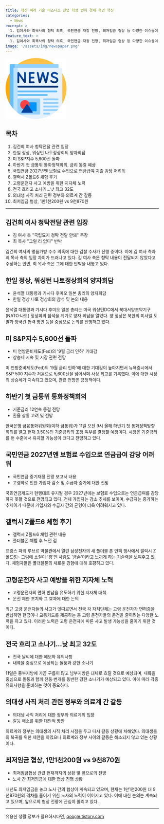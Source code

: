 ```yaml
---
title: 혁신 미래 기술 비즈니스 산업 혁명 변화 경제 혁명 혁신
categories:
  - News
excerpt: >
  1. 김여사와 최목사의 청탁 의혹, 국민연금 재정 전망, 최저임금 협상 등 다양한 이슈들이 주목받고 있어. 윤석열 대통령의 나토 정상회의 참석부터 미국 뉴욕증시의 금리인하 기대, 그리고 오늘의 금융통화위원회 회의까지 눈길을 끄는 이슈가 많아. 더 자세한 내용을 알고 싶다면 전문을 확인해보세요! (150자)
feature_text: >
  1. 김여사와 최목사의 청탁 의혹, 국민연금 재정 전망, 최저임금 협상 등 다양한 이슈들이 주목받고 있어. 윤석열 대통령의 나토 정상회의 참석부터 미국 뉴욕증시의 금리인하 기대, 그리고 오늘의 금융통화위원회 회의까지 눈길을 끄는 이슈가 많아. 더 자세한 내용을 알고 싶다면 전문을 확인해보세요! (150자)
image: '/assets/img/newspaper.png'
---
```


<p><img src="/assets/img/newspaper.png" alt="kimp 속보" /></p>

<h2 data-ke-size="size26">목차</h2>

<p data-ke-size="size16"></p>

<ol>
<li>김건희 여사 청탁전달 관련 입장</li>
<li>한일 정상, 워싱턴 나토정상회의 양자회담</li>
<li>미 S&amp;P지수 5,600선 돌파</li>
<li>하반기 첫 금통위 통화정책회의, 금리 동결 예상</li>
<li>국민연금 2027년엔 보험료 수입으로 연금급여 지출 감당 어려워</li>
<li>갤럭시 Z폴드6 체험 후기</li>
<li>고령운전자 사고 예방을 위한 지자체 노력</li>
<li>전국 흐리고 소나기…낮 최고 32도</li>
<li>의대생 사직 처리 관련 정부와 의료계 간 갈등</li>
<li>최저임금 협상, 1만1천200원 vs 9천870원</li>
</ol>

<p data-ke-size="size16"></p>

<hr>

<p data-ke-size="size16"></p>

<h2 data-ke-size="size26">김건희 여사 청탁전달 관련 입장</h2>

<ul>
  <li>김 여사 측 "국립묘지 청탁 전달 안돼" 주장</li>
  <li>최 목사 "그럴 리 없다" 반박</li>
</ul>

<p data-ke-size="size16">김건희 여사의 명품가방 수수 의혹에 대한 검찰 수사가 진행 중이다. 이에 김 여사 측과 최 목사 측의 입장 차이가 드러나고 있다. 김 여사 측은 청탁 내용이 전달되지 않았다고 주장하는 반면, 최 목사 측은 그에 대한 반박을 내놓고 있다.</p>

<h2 data-ke-size="size26">한일 정상, 워싱턴 나토정상회의 양자회담</h2>

<ul>
  <li>윤석열 대통령과 기시다 후미오 일본 총리의 양자회담</li>
  <li>한일 정상 나토 정상회의 참석 및 논의 내용</li>
</ul>

<p data-ke-size="size16">윤석열 대통령과 기시다 후미오 일본 총리는 미국 워싱턴DC에서 북대서양조약기구(NATO·나토) 정상회의 참석을 계기로 양자 회담을 열었다. 양 정상은 북한의 미사일 도발과 양국간 협력 방안 등을 중심으로 논의를 진행하고 있다.</p>

<h2 data-ke-size="size26">미 S&P지수 5,600선 돌파</h2>

<ul>
  <li>미 연방준비제도(Fed)의 '9월 금리 인하' 기대감</li>
  <li>상승세 지속 및 시장 관련 전망</li>
</ul>

<p data-ke-size="size16">미 연방준비제도(Fed)의 '9월 금리 인하'에 대한 기대감이 높아지면서 뉴욕증시에서 S&P 500 지수가 처음으로 5,600선을 넘어서며 사상 최고를 기록했다. 이에 대한 시장의 상승세가 지속되고 있으며, 관련 전망은 긍정적이다.</p>

<h2 data-ke-size="size26">하반기 첫 금통위 통화정책회의</h2>

<ul>
  <li>기준금리 12연속 동결 전망</li>
  <li>환율 상황 고려 및 전망</li>
</ul>

<p data-ke-size="size16">한국은행 금융통화위원회(이하 금통위)가 11일 오전 9시 올해 하반기 첫 통화정책방향 회의를 열고 현재 3.50%인 기준금리의 조정 여부를 결정할 예정이다. 시장은 기준금리를 현 수준에서 유지할 가능성이 크다고 전망하고 있다.</p>

<h2 data-ke-size="size26">국민연금 2027년엔 보험료 수입으로 연금급여 감당 어려워</h2>

<ul>
  <li>국민연금 중기재정 전망 보고서 내용</li>
  <li>고령화로 인한 가입자 감소 및 수급자 증가에 대한 전망</li>
</ul>

<p data-ke-size="size16">국민연금제도가 현행대로 유지될 경우 2027년에는 보험료 수입으로는 연금급여를 감당하지 못할 것으로 전망되고 있다. 전체 가입자는 감소 추세를 보이며, 수급자는 증가하는 추세이기 때문에 가입자와 수급자 간의 균형이 더욱 어려워지고 있다.</p>

<h2 data-ke-size="size26">갤럭시 Z폴드6 체험 후기</h2>

<ul>
  <li>갤럭시 Z폴드6 체험 관련 내용</li>
  <li>폴더블폰 체험 후 느낀 점</li>
</ul>

<p data-ke-size="size16">프랑스 파리 루브르 박물관에서 열린 삼성전자의 새 폴더블 폰 언팩 행사에서 갤럭시 Z 폴드6는 그림에 소질이 '꽝'인 사람도 '금손'이라고 느끼게 하는 기술력을 보여주고 있다. 체험자들은 폴더블폰의 새로운 경험에 대해 호평하고 있다.</p>

<h2 data-ke-size="size26">고령운전자 사고 예방을 위한 지자체 노력</h2>

<ul>
  <li>고령운전자의 면허 반납을 유도하기 위한 지자체 대책</li>
  <li>운전 제한 조치와 그 효과에 대한 논의</li>
</ul>

<p data-ke-size="size16">최근 고령 운전자들의 사고가 잇따르면서 전국 각 자치단체는 고령 운전자가 면허증을 반납하면 현금이나 교통카드를 제공하는 등 고령 운전자들의 운전을 줄이려는 다양한 노력을 하고 있다. 이러한 노력은 고령 운전자에 따른 사고 발생 가능성을 줄이기 위한 것이다.</p>

<h2 data-ke-size="size26">전국 흐리고 소나기…낮 최고 32도</h2>

<ul>
  <li>전국 날씨에 대한 예보와 유의사항</li>
  <li>내륙을 중심으로 예상되는 돌풍과 강한 소나기</li>
</ul>

<p data-ke-size="size16">11일은 중부지방에 가끔 구름이 많고 남부지방은 대체로 흐릴 것으로 예상되며, 내륙을 중심으로 돌풍과 함께 천둥·번개를 동반한 강한 소나기가 예상되고 있다. 이에 따라 각종 유의사항을 준비하는 것이 중요하다.</p>

<h2 data-ke-size="size26">의대생 사직 처리 관련 정부와 의료계 간 갈등</h2>

<ul>
  <li>의대생 사직 처리에 대한 정부와 의료계의 입장</li>
  <li>갈등 해소를 위한 대안적 방안</li>
</ul>

<p data-ke-size="size16">의료계와 정부는 의대생의 사직 처리 시점을 두고 다시 갈등 상황에 처해있다. 의대생들의 복귀를 위한 제안을 하였으나 의료계와 정부 사이의 갈등은 해소되지 않고 있는 상황이다.</p>

<h2 data-ke-size="size26">최저임금 협상, 1만1천200원 vs 9천870원</h2>

<ul>
  <li>최저임금협상 관련 현재까지의 상황 및 앞으로의 전망</li>
  <li>노사 간 최저임금에 대한 협상 진행 상황</li>
</ul>

<p data-ke-size="size16">내년도 최저임금을 놓고 노사 간의 협상이 계속되고 있으며, 현재는 1만1천200원 대 9천870원의 격차를 줄이기 위한 노사의 노력이 이어지고 있다. 이에 대한 논의는 계속되고 있으며, 앞으로의 협상 전망에 관심이 쏠리고 있다.</p>

<p data-ke-size="size16"></p>

<hr>
유용한 생활 정보가 필요하시다면, <a href="https://qoogle.tistory.com" rel="dofollow">qoogle.tistory.com</a>


